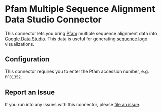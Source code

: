 # Pfam Multiple Sequence Alignment Data Studio Connector

This connector lets you bring [Pfam] multiple sequence alignment data
into [Google Data Studio]. This data is useful for generating [sequence logo]
visualizations.

## Configuration

This connector requires you to enter the Pfam accession number, e.g. `PF01352`.

## Report an Issue

If you run into any issues with this connector, please [file an issue].

[Pfam]: https://pfam.xfam.org/
[Google Data Studio]: https://datastudio.google.com/
[file an issue]: https://github.com/cofactor-io/pfam-msa-data-studio-connector/issues/new
[sequence logo]: https://en.wikipedia.org/wiki/Sequence_logo